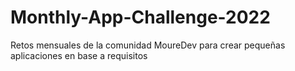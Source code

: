 # Monthly-App-Challenge-2022
Retos mensuales de la comunidad MoureDev para crear pequeñas aplicaciones en base a requisitos

